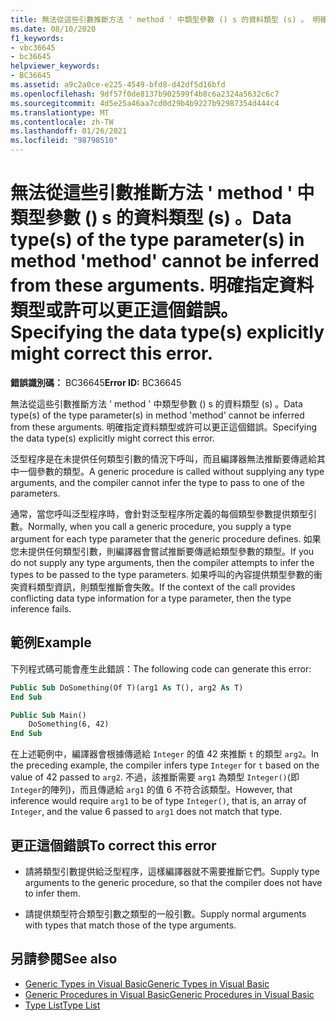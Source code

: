 ```yaml
---
title: 無法從這些引數推斷方法 ' method ' 中類型參數 () s 的資料類型 (s) 。 明確指定資料類型或許可以更正這個錯誤。
ms.date: 08/10/2020
f1_keywords:
- vbc36645
- bc36645
helpviewer_keywords:
- BC36645
ms.assetid: a9c2a0ce-e225-4549-bfd8-d42df5d16bfd
ms.openlocfilehash: 9df57f0de8137b902599f4b8c6a2324a5632c6c7
ms.sourcegitcommit: 4d5e25a46aa7cd0d29b4b9227b92987354d444c4
ms.translationtype: MT
ms.contentlocale: zh-TW
ms.lasthandoff: 01/26/2021
ms.locfileid: "98798510"
---
```

# <a name="data-types-of-the-type-parameters-in-method-method-cannot-be-inferred-from-these-arguments-specifying-the-data-types-explicitly-might-correct-this-error"></a><span data-ttu-id="ae021-103">無法從這些引數推斷方法 ' method ' 中類型參數 () s 的資料類型 (s) 。</span><span class="sxs-lookup"><span data-stu-id="ae021-103">Data type(s) of the type parameter(s) in method 'method' cannot be inferred from these arguments.</span></span> <span data-ttu-id="ae021-104">明確指定資料類型或許可以更正這個錯誤。</span><span class="sxs-lookup"><span data-stu-id="ae021-104">Specifying the data type(s) explicitly might correct this error.</span></span>

<span data-ttu-id="ae021-105">**錯誤識別碼：** BC36645</span><span class="sxs-lookup"><span data-stu-id="ae021-105">**Error ID:** BC36645</span></span>

<span data-ttu-id="ae021-106">無法從這些引數推斷方法 ' method ' 中類型參數 () s 的資料類型 (s) 。</span><span class="sxs-lookup"><span data-stu-id="ae021-106">Data type(s) of the type parameter(s) in method 'method' cannot be inferred from these arguments.</span></span> <span data-ttu-id="ae021-107">明確指定資料類型或許可以更正這個錯誤。</span><span class="sxs-lookup"><span data-stu-id="ae021-107">Specifying the data type(s) explicitly might correct this error.</span></span>

<span data-ttu-id="ae021-108">泛型程序是在未提供任何類型引數的情況下呼叫，而且編譯器無法推斷要傳遞給其中一個參數的類型。</span><span class="sxs-lookup"><span data-stu-id="ae021-108">A generic procedure is called without supplying any type arguments, and the compiler cannot infer the type to pass to one of the parameters.</span></span>

<span data-ttu-id="ae021-109">通常，當您呼叫泛型程序時，會針對泛型程序所定義的每個類型參數提供類型引數。</span><span class="sxs-lookup"><span data-stu-id="ae021-109">Normally, when you call a generic procedure, you supply a type argument for each type parameter that the generic procedure defines.</span></span> <span data-ttu-id="ae021-110">如果您未提供任何類型引數，則編譯器會嘗試推斷要傳遞給類型參數的類型。</span><span class="sxs-lookup"><span data-stu-id="ae021-110">If you do not supply any type arguments, then the compiler attempts to infer the types to be passed to the type parameters.</span></span> <span data-ttu-id="ae021-111">如果呼叫的內容提供類型參數的衝突資料類型資訊，則類型推斷會失敗。</span><span class="sxs-lookup"><span data-stu-id="ae021-111">If the context of the call provides conflicting data type information for a type parameter, then the type inference fails.</span></span>

## <a name="example"></a><span data-ttu-id="ae021-112">範例</span><span class="sxs-lookup"><span data-stu-id="ae021-112">Example</span></span>

<span data-ttu-id="ae021-113">下列程式碼可能會產生此錯誤：</span><span class="sxs-lookup"><span data-stu-id="ae021-113">The following code can generate this error:</span></span>

```vb
Public Sub DoSomething(Of T)(arg1 As T(), arg2 As T)
End Sub

Public Sub Main()
    DoSomething(6, 42)
End Sub
```  
  
<span data-ttu-id="ae021-114">在上述範例中，編譯器會根據傳遞給 `Integer` 的值 42 來推斷 `t` 的類型 `arg2`。</span><span class="sxs-lookup"><span data-stu-id="ae021-114">In the preceding example, the compiler infers type `Integer` for `t` based on the value of 42 passed to `arg2`.</span></span> <span data-ttu-id="ae021-115">不過，該推斷需要 `arg1` 為類型 `Integer()`(即 `Integer`的陣列)，而且傳遞給 `arg1` 的值 6 不符合該類型。</span><span class="sxs-lookup"><span data-stu-id="ae021-115">However, that inference would require `arg1` to be of type `Integer()`, that is, an array of `Integer`, and the value 6 passed to `arg1` does not match that type.</span></span>

## <a name="to-correct-this-error"></a><span data-ttu-id="ae021-116">更正這個錯誤</span><span class="sxs-lookup"><span data-stu-id="ae021-116">To correct this error</span></span>

- <span data-ttu-id="ae021-117">請將類型引數提供給泛型程序，這樣編譯器就不需要推斷它們。</span><span class="sxs-lookup"><span data-stu-id="ae021-117">Supply type arguments to the generic procedure, so that the compiler does not have to infer them.</span></span>

- <span data-ttu-id="ae021-118">請提供類型符合類型引數之類型的一般引數。</span><span class="sxs-lookup"><span data-stu-id="ae021-118">Supply normal arguments with types that match those of the type arguments.</span></span>

## <a name="see-also"></a><span data-ttu-id="ae021-119">另請參閱</span><span class="sxs-lookup"><span data-stu-id="ae021-119">See also</span></span>

- [<span data-ttu-id="ae021-120">Generic Types in Visual Basic</span><span class="sxs-lookup"><span data-stu-id="ae021-120">Generic Types in Visual Basic</span></span>](../../programming-guide/language-features/data-types/generic-types.md)
- [<span data-ttu-id="ae021-121">Generic Procedures in Visual Basic</span><span class="sxs-lookup"><span data-stu-id="ae021-121">Generic Procedures in Visual Basic</span></span>](../../programming-guide/language-features/data-types/generic-procedures.md)
- [<span data-ttu-id="ae021-122">Type List</span><span class="sxs-lookup"><span data-stu-id="ae021-122">Type List</span></span>](../statements/type-list.md)
